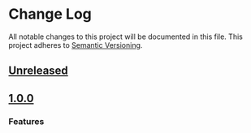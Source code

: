 # Change Log
All notable changes to this project will be documented in this file.
This project adheres to [Semantic Versioning](http://semver.org/).

## [Unreleased]

## [1.0.0]
### Features

[Unreleased]: https://github.com/johnbellone/haproxy-cookbook/compare/v1.0.0...HEAD
[1.0.0]: https://github.com/johnbellone/haproxy-cookbook/compare/v1.0.0...HEAD
